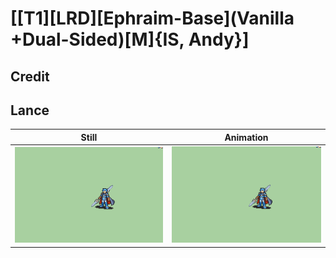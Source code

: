 # [\[T1\]\[LRD\]\[Ephraim-Base\]\(Vanilla +Dual-Sided\)\[M\]{IS, Andy}]

## Credit


	
## Lance

| Still | Animation |
| :---: | :-------: |
| ![Lance still](./Lance_000.png) | ![Lance animation](./Lance.gif) |
